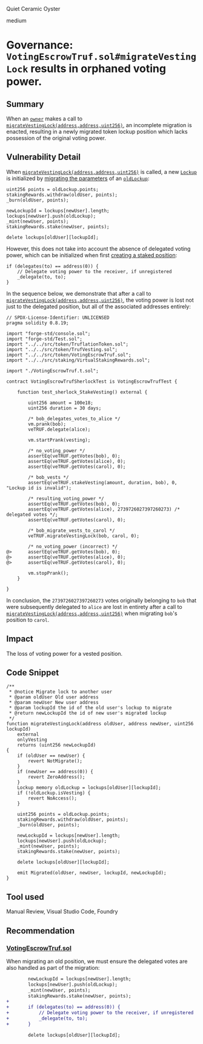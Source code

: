 Quiet Ceramic Oyster

medium

# Governance: `VotingEscrowTruf.sol#migrateVestingLock` results in orphaned voting power.

## Summary

When an [`owner`](https://github.com/OpenZeppelin/openzeppelin-contracts/blob/fd81a96f01cc42ef1c9a5399364968d0e07e9e90/contracts/access/Ownable.sol#L21) makes a call to [`migrateVestingLock(address,address,uint256)`](https://github.com/sherlock-audit/2023-12-truflation/blob/37ddbb69e0c7fb6510f1ec99162fd9172ec44733/truflation-contracts/src/token/VotingEscrowTruf.sol#L224C32-L224C84), an incomplete migration is enacted, resulting in a newly migrated token lockup position which lacks possession of the original voting power.

## Vulnerability Detail

When [`migrateVestingLock(address,address,uint256)`](https://github.com/sherlock-audit/2023-12-truflation/blob/37ddbb69e0c7fb6510f1ec99162fd9172ec44733/truflation-contracts/src/token/VotingEscrowTruf.sol#L224C32-L224C84) is called, a new [`Lockup`](https://github.com/sherlock-audit/2023-12-truflation/blob/37ddbb69e0c7fb6510f1ec99162fd9172ec44733/truflation-contracts/src/interfaces/IVotingEscrow.sol#L6) is initialized by [migrating the parameters](https://github.com/sherlock-audit/2023-12-truflation/blob/37ddbb69e0c7fb6510f1ec99162fd9172ec44733/truflation-contracts/src/token/VotingEscrowTruf.sol#L240C9-L249C43) of an [`oldLockup`](https://github.com/sherlock-audit/2023-12-truflation/blob/37ddbb69e0c7fb6510f1ec99162fd9172ec44733/truflation-contracts/src/token/VotingEscrowTruf.sol#L235C23-L235C32):

```solidity
uint256 points = oldLockup.points;
stakingRewards.withdraw(oldUser, points);
_burn(oldUser, points);

newLockupId = lockups[newUser].length;
lockups[newUser].push(oldLockup);
_mint(newUser, points);
stakingRewards.stake(newUser, points);

delete lockups[oldUser][lockupId];
```

However, this does not take into account the absence of delegated voting power, which can be initialized when first [creating a staked position](https://github.com/sherlock-audit/2023-12-truflation/blob/37ddbb69e0c7fb6510f1ec99162fd9172ec44733/truflation-contracts/src/token/VotingEscrowTruf.sol#L169C1-L172C10):

```solidity
if (delegates(to) == address(0)) {
    // Delegate voting power to the receiver, if unregistered
    _delegate(to, to);
}
```

In the sequence below, we demonstrate that after a call to [`migrateVestingLock(address,address,uint256)`](https://github.com/sherlock-audit/2023-12-truflation/blob/37ddbb69e0c7fb6510f1ec99162fd9172ec44733/truflation-contracts/src/token/VotingEscrowTruf.sol#L224C32-L224C84), the voting power is lost not just to the delegated position, but all of the associated addresses entirely:

```solidity
// SPDX-License-Identifier: UNLICENSED
pragma solidity 0.8.19;

import "forge-std/console.sol";
import "forge-std/Test.sol";
import "../../src/token/TruflationToken.sol";
import "../../src/token/TrufVesting.sol";
import "../../src/token/VotingEscrowTruf.sol";
import "../../src/staking/VirtualStakingRewards.sol";

import "./VotingEscrowTruf.t.sol";

contract VotingEscrowTrufSherlockTest is VotingEscrowTrufTest {

    function test_sherlock_StakeVesting() external {

        uint256 amount = 100e18;
        uint256 duration = 30 days;

        /* bob_delegates_votes_to_alice */
        vm.prank(bob);
        veTRUF.delegate(alice);

        vm.startPrank(vesting);

        /* no_voting_power */
        assertEq(veTRUF.getVotes(bob), 0);
        assertEq(veTRUF.getVotes(alice), 0);
        assertEq(veTRUF.getVotes(carol), 0);

        /* bob_vests */
        assertEq(veTRUF.stakeVesting(amount, duration, bob), 0, "Lockup id is invalid");

        /* resulting_voting_power */
        assertEq(veTRUF.getVotes(bob), 0);
        assertEq(veTRUF.getVotes(alice), 2739726027397260273) /* delegated votes */;
        assertEq(veTRUF.getVotes(carol), 0);

        /* bob_migrate_vests_to_carol */
        veTRUF.migrateVestingLock(bob, carol, 0);
        
        /* no_voting_power (incorrect) */
@>      assertEq(veTRUF.getVotes(bob), 0);
@>      assertEq(veTRUF.getVotes(alice), 0);
@>      assertEq(veTRUF.getVotes(carol), 0);

        vm.stopPrank();
    }
    
}
```

In conclusion, the `2739726027397260273` votes originally belonging to `bob` that were subsequently delegated to `alice` are lost in entirety after a call to [`migrateVestingLock(address,address,uint256)`](https://github.com/sherlock-audit/2023-12-truflation/blob/37ddbb69e0c7fb6510f1ec99162fd9172ec44733/truflation-contracts/src/token/VotingEscrowTruf.sol#L224C32-L224C84) when migrating `bob`'s position to `carol`.

## Impact

The loss of voting power for a vested position.

## Code Snippet

```solidity
/**
 * @notice Migrate lock to another user
 * @param oldUser Old user address
 * @param newUser New user address
 * @param lockupId the id of the old user's lockup to migrate
 * @return newLockupId the id of new user's migrated lockup
 */
function migrateVestingLock(address oldUser, address newUser, uint256 lockupId)
    external
    onlyVesting
    returns (uint256 newLockupId)
{
    if (oldUser == newUser) {
        revert NotMigrate();
    }
    if (newUser == address(0)) {
        revert ZeroAddress();
    }
    Lockup memory oldLockup = lockups[oldUser][lockupId];
    if (!oldLockup.isVesting) {
        revert NoAccess();
    }

    uint256 points = oldLockup.points;
    stakingRewards.withdraw(oldUser, points);
    _burn(oldUser, points);

    newLockupId = lockups[newUser].length;
    lockups[newUser].push(oldLockup);
    _mint(newUser, points);
    stakingRewards.stake(newUser, points);

    delete lockups[oldUser][lockupId];

    emit Migrated(oldUser, newUser, lockupId, newLockupId);
}
```

## Tool used

Manual Review, Visual Studio Code, Foundry

## Recommendation

### [VotingEscrowTruf.sol](https://github.com/sherlock-audit/2023-12-truflation/blob/main/truflation-contracts/src/token/VotingEscrowTruf.sol)

When migrating an old position, we must ensure the delegated votes are also handled as part of the migration:

```diff
        newLockupId = lockups[newUser].length;
        lockups[newUser].push(oldLockup);
        _mint(newUser, points);
        stakingRewards.stake(newUser, points);
+
+       if (delegates(to) == address(0)) {
+           // Delegate voting power to the receiver, if unregistered
+           _delegate(to, to);
+       }

        delete lockups[oldUser][lockupId];
```

